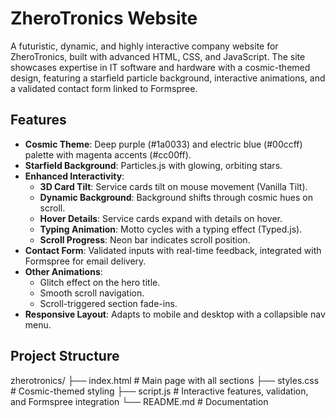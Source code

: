 # ZheroTronics Website

A futuristic, dynamic, and highly interactive company website for ZheroTronics, built with advanced HTML, CSS, and JavaScript. The site showcases expertise in IT software and hardware with a cosmic-themed design, featuring a starfield particle background, interactive animations, and a validated contact form linked to Formspree.

## Features
- **Cosmic Theme**: Deep purple (#1a0033) and electric blue (#00ccff) palette with magenta accents (#cc00ff).
- **Starfield Background**: Particles.js with glowing, orbiting stars.
- **Enhanced Interactivity**:
  - **3D Card Tilt**: Service cards tilt on mouse movement (Vanilla Tilt).
  - **Dynamic Background**: Background shifts through cosmic hues on scroll.
  - **Hover Details**: Service cards expand with details on hover.
  - **Typing Animation**: Motto cycles with a typing effect (Typed.js).
  - **Scroll Progress**: Neon bar indicates scroll position.
- **Contact Form**: Validated inputs with real-time feedback, integrated with Formspree for email delivery.
- **Other Animations**:
  - Glitch effect on the hero title.
  - Smooth scroll navigation.
  - Scroll-triggered section fade-ins.
- **Responsive Layout**: Adapts to mobile and desktop with a collapsible nav menu.

## Project Structure
zherotronics/
├── index.html       # Main page with all sections
├── styles.css       # Cosmic-themed styling
├── script.js        # Interactive features, validation, and Formspree integration
└── README.md        # Documentation

